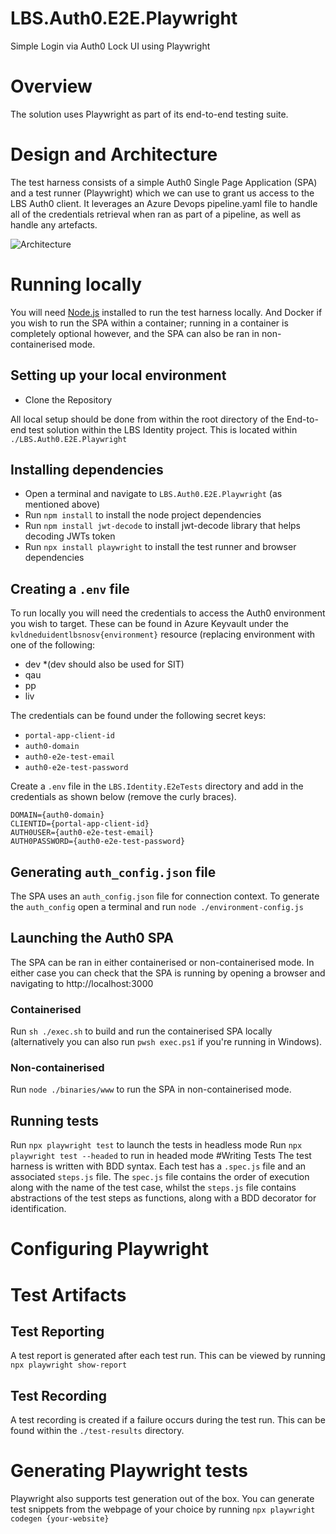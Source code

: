 # LBS.Auth0.E2E.Playwright
Simple Login via Auth0 Lock UI using Playwright

# Overview
The solution uses Playwright as part of its end-to-end testing suite. 

# Design and Architecture
The test harness consists of a simple Auth0 Single Page Application (SPA) and a test runner (Playwright) which we can use to grant us access to the LBS Auth0 client. It leverages an Azure Devops pipeline.yaml file to handle all of the credentials retrieval when ran as part of a pipeline, as well as handle any artefacts.

![Architecture](https://github.com/amido/LBS.Auth0.E2E.Playwright/assets/29248132/90da67c4-ca8c-4a97-aeab-5d1163afa53a)


# Running locally
You will need [Node.js](https://nodejs.org/en/) installed to run the test harness locally. And Docker if you wish to run the SPA within a container; running in a container is completely optional however, and the SPA can also be ran in non-containerised mode.

## Setting up your local environment
- Clone the Repository

All local setup should be done from within the root directory of the End-to-end test solution within the LBS Identity project. This is located within `./LBS.Auth0.E2E.Playwright`
## Installing dependencies
- Open a terminal and navigate to `LBS.Auth0.E2E.Playwright` (as mentioned above)
- Run `npm install` to install the node project dependencies
- Run `npm install jwt-decode` to install jwt-decode library that helps decoding JWTs token
- Run `npx install playwright` to install the test runner and browser dependencies

## Creating a `.env` file

To run locally you will need the credentials to access the Auth0 environment you wish to target. These can be found in Azure Keyvault under the `kvldneduidentlbsnosv{environment}` resource (replacing environment with one of the following:
- dev *(dev should also be used for SIT)
- qau
- pp
- liv

The credentials can be found under the following secret keys:

- `portal-app-client-id`
- `auth0-domain`
- `auth0-e2e-test-email`
- `auth0-e2e-test-password`

Create a `.env` file in the `LBS.Identity.E2eTests` directory and add in the credentials as shown below (remove the curly braces).

```
DOMAIN={auth0-domain}
CLIENTID={portal-app-client-id}
AUTH0USER={auth0-e2e-test-email}
AUTH0PASSWORD={auth0-e2e-test-password}
```

## Generating `auth_config.json` file
The SPA uses an `auth_config.json` file for connection context. To generate the `auth_config` open a terminal and run `node ./environment-config.js`

## Launching the Auth0 SPA
The SPA can be ran in either containerised or non-containerised mode. In either case you can check that the SPA is running by opening a browser and navigating to http://localhost:3000
### Containerised
Run `sh ./exec.sh` to build and run the containerised SPA locally (alternatively you can also run `pwsh exec.ps1` if you're running in Windows).
### Non-containerised
Run `node ./binaries/www` to run the SPA in non-containerised mode.

## Running tests
Run `npx playwright test` to launch the tests in headless mode
Run `npx playwright test --headed` to run in headed mode
#Writing Tests
The test harness is written with BDD syntax. Each test has a `.spec.js` file and an associated `steps.js` file. The `spec.js` file contains the order of execution along with the name of the test case, whilst the `steps.js` file contains abstractions of the test steps as functions, along with a BDD decorator for identification.

# Configuring Playwright
# Test Artifacts
## Test Reporting
A test report is generated after each test run. This can be viewed by running `npx playwright show-report`
## Test Recording
A test recording is created if a failure occurs during the test run. This can be found within the `./test-results` directory.
# Generating Playwright tests
Playwright also supports test generation out of the box. You can generate test snippets from the webpage of your choice by running `npx playwright codegen {your-website}`

